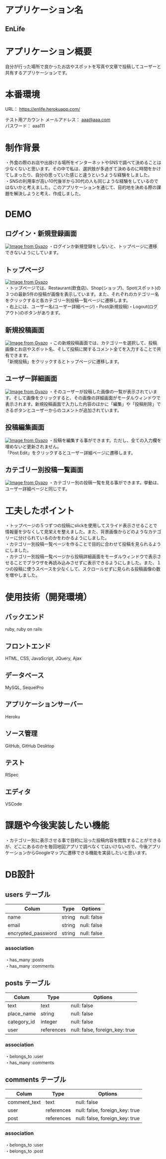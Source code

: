 # アプリケーション名
## EnLife   
  
# アプリケーション概要
自分が行った場所で良かったお店やスポットを写真や文章で投稿してユーザーと共有するアプリケーションです。

# 本番環境
URL： https://enlife.herokuapp.com/

テスト用アカウント
メールアドレス： aaa@aaa.com   
パスワード： aaa111

# 制作背景
・外食の際のお店や出掛ける場所をインターネットやSNSで調べて決めることは少なくないと思います。その中で私は、選択肢が多過ぎて決めるのに時間をかけてしまったり、自分の思っていた感じと違うというような経験をしました。  
・SNSの利用率が高い10代後半から30代の人も同じような経験をしているのではないかと考えました。このアプリケーションを通じて、目的地を決める際の課題を解決しようと考え、作成しました。

# DEMO
## ログイン・新規登録画面
[![Image from Gyazo](https://i.gyazo.com/610b79d0ed9c4e78697e166e69214bfd.gif)](https://gyazo.com/610b79d0ed9c4e78697e166e69214bfd)
・ログインか新規登録をしないと、トップページに遷移できないようにしています。
## トップページ
[![Image from Gyazo](https://i.gyazo.com/12b68375eb5c21c8858922233fae37e7.gif)](https://gyazo.com/12b68375eb5c21c8858922233fae37e7)  
・トップページでは、Restaurant(飲食店)、Shop(ショップ)、Spot(スポット)の３つの最新5件の投稿が画像を表示しています。また、それぞれのカテゴリー名をクリックすると各カテゴリー別投稿一覧ページに遷移します。   
・右上には、ユーザー名(ユーザー詳細ページ)・Post(新規投稿)・Logout(ログアウト)のボタンがあります。   
   
## 新規投稿画面
[![Image from Gyazo](https://i.gyazo.com/205f7c32d211ea4cc9beac436d25681d.jpg)](https://gyazo.com/205f7c32d211ea4cc9beac436d25681d)
・この新規投稿画面では、カテゴリーを選択して、投稿画像とお店やスポット名、そして投稿に関するコメント全てを入力することで共有できます。  
「新規投稿」をクリックするとトップページに遷移します。
## ユーザー詳細画面
[![Image from Gyazo](https://i.gyazo.com/18faee32cbeebc9e60329a73a217cf27.gif)](https://gyazo.com/18faee32cbeebc9e60329a73a217cf27)
・そのユーザーが投稿した画像の一覧が表示されています。そして画像をクリックすると、その画像の詳細画面がモーダルウィンドウで表示されます。新規投稿画面で入力した内容のほかに「編集」や「投稿削除」できるボタンとユーザーからのコメントが追加されています。
## 投稿編集画面
[![Image from Gyazo](https://i.gyazo.com/94eca5e1a727362e58dfbbc0d884d59e.jpg)](https://gyazo.com/94eca5e1a727362e58dfbbc0d884d59e)
・投稿を編集する事ができます。ただし、全ての入力欄を埋めないと更新されません。  
「Post Edit」をクリックするとユーザー詳細ページに遷移します。
## カテゴリー別投稿一覧画面
[![Image from Gyazo](https://i.gyazo.com/a15956d37c45d686f1d743fd62e8bf35.jpg)](https://gyazo.com/a15956d37c45d686f1d743fd62e8bf35)
・カテゴリー別の投稿一覧を見る事ができます。挙動は、ユーザー詳細ページと同じです。


# 工夫したポイント
・トップページの５つずつの投稿にslickを使用してスライド表示させることで情報量を少なくして見栄えを整えました。また、背景画像からどのようなカテゴリーに分けられているのかをわかるようにしました。   
・カテゴリー別投稿一覧ページを作ることで目的に合わせて投稿を見られるようにしました。   
・カテゴリー別投稿一覧ページから投稿詳細画面をモーダルウィンドウで表示させることでブラウザを再読み込みさせずに表示できるようにしました。また、１つの投稿に使うスペースを少なくして、スクロールせずに見られる投稿画像の数を増やしました。

# 使用技術（開発環境）
## バックエンド
ruby, ruby on rails
## フロントエンド
HTML, CSS, JavaScript, JQuery, Ajax
## データベース
MySQL, SequelPro
## アプリケーションサーバー
Heroku
## ソース管理
GitHub, GitHub Desktop
## テスト
RSpec
## エディタ
VSCode

# 課題や今後実装したい機能
・カテゴリー別に表示させる事で目的に沿った投稿内容を閲覧することができるが、どこにあるのかを毎回地図アプリで調べなくてはいけないので、今後アプリケーションからGoogleマップに遷移できる機能を実装したいと思います。



# DB設計
## users テーブル
| Colum              | Type   | Options     |
|--------------------|--------|-------------|
| name               | string | null: false |
| email              | string | null: false |
| encrypted_password | string | null: false |
### association
・has_many :posts  
・has_many :comments

## posts テーブル
| Colum              | Type       | Options                        |
|--------------------|------------|--------------------------------|
| text               | text       | null: false                    |
| place_name         | string     | null: false                    |
| category_id        | integer    | null: false                    |
| user               | references | null: false, foreign_key: true |
### association
・belongs_to :user  
・has_many :comments

## comments テーブル
| Colum              | Type       | Options                        |
|--------------------|------------| -------------------------------|
| comment_text       | text       | null: false                    |
| user               | references | null: false, foreign_key: true |
| post               | references | null: false, foreign_key: true |

### association
・belongs_to :user  
・belongs_to :post